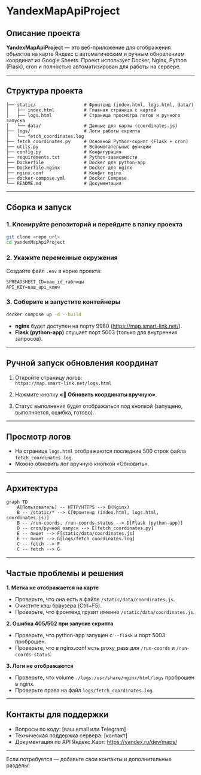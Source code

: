 # YandexMapApiProject

## Описание проекта

**YandexMapApiProject** — это веб-приложение для отображения объектов на карте Яндекс с автоматическим и ручным обновлением координат из Google Sheets. Проект использует Docker, Nginx, Python (Flask), cron и полностью автоматизирован для работы на сервере.

---

## Структура проекта

```
├── static/                  # Фронтенд (index.html, logs.html, data/)
│   ├── index.html           # Главная страница с картой
│   ├── logs.html            # Страница просмотра логов и ручного запуска
│   └── data/                # Данные для карты (coordinates.js)
├── logs/                    # Логи работы скрипта
│   └── fetch_coordinates.log
├── fetch_coordinates.py     # Основной Python-скрипт (Flask + cron)
├── utils.py                 # Вспомогательные функции
├── config.py                # Конфигурация
├── requirements.txt         # Python-зависимости
├── Dockerfile               # Docker для python-app
├── Dockerfile.nginx         # Docker для nginx
├── nginx.conf               # Конфиг nginx
├── docker-compose.yml       # Docker Compose
└── README.md                # Документация
```

---

## Сборка и запуск

### 1. Клонируйте репозиторий и перейдите в папку проекта

```bash
git clone <repo_url>
cd yandexMapApiProject
```

### 2. Укажите переменные окружения

Создайте файл `.env` в корне проекта:

```
SPREADSHEET_ID=ваш_id_таблицы
API_KEY=ваш_api_ключ
```

### 3. Соберите и запустите контейнеры

```bash
docker compose up -d --build
```

- **nginx** будет доступен на порту 9980 (https://map.smart-link.net/).
- **Flask (python-app)** слушает порт 5003 (только для внутренних запросов).

---

## Ручной запуск обновления координат

1. Откройте страницу логов:  
   `https://map.smart-link.net/logs.html`

2. Нажмите кнопку **«🔄 Обновить координаты вручную»**.

3. Статус выполнения будет отображаться под кнопкой (запущено, выполняется, ошибка, готово).

---

## Просмотр логов

- На странице `logs.html` отображаются последние 500 строк файла `fetch_coordinates.log`.
- Можно обновить лог вручную кнопкой «Обновить».

---

## Архитектура

```mermaid
graph TD
    A[Пользователь] -- HTTP/HTTPS --> B(Nginx)
    B -- /static/* --> C[Фронтенд (index.html, logs.html, coordinates.js)]
    B -- /run-coords, /run-coords-status --> D[Flask (python-app)]
    D -- cron/ручной запуск --> E[fetch_coordinates.py]
    E -- пишет --> F[static/data/coordinates.js]
    E -- пишет --> G[logs/fetch_coordinates.log]
    C -- fetch --> F
    C -- fetch --> G
```

---

## Частые проблемы и решения

**1. Метка не отображается на карте**
- Проверьте, что она есть в файле `/static/data/coordinates.js`.
- Очистите кэш браузера (Ctrl+F5).
- Проверьте, что фронтенд грузит именно `/static/data/coordinates.js`.

**2. Ошибка 405/502 при запуске скрипта**
- Проверьте, что python-app запущен с `--flask` и порт 5003 проброшен.
- Проверьте, что в nginx.conf есть proxy_pass для `/run-coords` и `/run-coords-status`.

**3. Логи не отображаются**
- Проверьте, что volume `./logs:/usr/share/nginx/html/logs` проброшен в nginx.
- Проверьте права на файл `logs/fetch_coordinates.log`.

---

## Контакты для поддержки

- Вопросы по коду: [ваш email или Telegram]
- Техническая поддержка сервера: [контакт]
- Документация по API Яндекс.Карт: https://yandex.ru/dev/maps/

---

Если потребуется — добавьте свои контакты и дополнительные разделы!